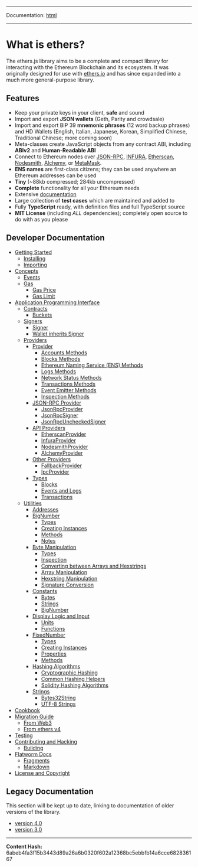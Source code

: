 -----

Documentation: [html](https://docs-beta.ethers.io/)

-----


What is ethers?
===============


The ethers.js library aims to be a complete and compact library for
interacting with the Ethereum Blockchain and its ecosystem. It was
originally designed for use with [ethers.io](https://ethers.io/) and
has since expanded into a much more general-purpose library.


Features
--------




* Keep your private keys in your client, **safe** and sound
* Import and export **JSON wallets** (Geth, Parity and crowdsale)
* Import and export BIP 39 **mnemonic phrases** (12 word backup phrases) and HD Wallets (English, Italian, Japanese, Korean, Simplified Chinese, Traditional Chinese; more coming soon)
* Meta-classes create JavaScript objects from any contract ABI, including **ABIv2** and **Human-Readable ABI**
* Connect to Ethereum nodes over [JSON-RPC](https://github.com/ethereum/wiki/wiki/JSON-RPC), [INFURA](https://infura.io/), [Etherscan](https://etherscan.io/), [Nodesmith](https://nodesmith.io), [Alchemy](https://alchemyapi.io), or [MetaMask](https://metamask.io/).
* **ENS names** are first-class citizens; they can be used anywhere an Ethereum addresses can be used
* **Tiny** (~88kb compressed; 284kb uncompressed)
* **Complete** functionality for all your Ethereum needs
* Extensive [documentation](https://docs.ethers.io/)
* Large collection of **test cases** which are maintained and added to
* Fully **TypeScript** ready, with definition files and full TypeScript source
* **MIT License** (including *ALL* dependencies); completely open source to do with as you please


Developer Documentation
-----------------------



* [Getting Started](getting-started)
  * [Installing](getting-started)
  * [Importing](getting-started)
* [Concepts](concepts)
  * [Events](concepts/events)
  * [Gas](concepts/gas)
    * [Gas Price](concepts/gas)
    * [Gas Limit](concepts/gas)
* [Application Programming Interface](api)
  * [Contracts](api/contract)
    * [Buckets](api/contract)
  * [Signers](api/signer)
    * [Signer](api/signer)
    * [Wallet inherits Signer](api/signer)
  * [Providers](api/providers)
    * [Provider](api/providers/provider)
      * [Accounts Methods](api/providers/provider)
      * [Blocks Methods](api/providers/provider)
      * [Ethereum Naming Service (ENS) Methods](api/providers/provider)
      * [Logs Methods](api/providers/provider)
      * [Network Status Methods](api/providers/provider)
      * [Transactions Methods](api/providers/provider)
      * [Event Emitter Methods](api/providers/provider)
      * [Inspection Methods](api/providers/provider)
    * [JSON-RPC Provider](api/providers/jsonrpc-provider)
      * [JsonRpcProvider](api/providers/jsonrpc-provider)
      * [JsonRpcSigner](api/providers/jsonrpc-provider)
      * [JsonRpcUncheckedSigner](api/providers/jsonrpc-provider)
    * [API Providers](api/providers/api-providers)
      * [EtherscanProvider](api/providers/api-providers)
      * [InfuraProvider](api/providers/api-providers)
      * [NodesmithProvider](api/providers/api-providers)
      * [AlchemyProvider](api/providers/api-providers)
    * [Other Providers](api/providers/other)
      * [FallbackProvider](api/providers/other)
      * [IpcProvider](api/providers/other)
    * [Types](api/providers/types)
      * [Blocks](api/providers/types)
      * [Events and Logs](api/providers/types)
      * [Transactions](api/providers/types)
  * [Utilities](api/utils)
    * [Addresses](api/utils/address)
    * [BigNumber](api/utils/bignumber)
      * [Types](api/utils/bignumber)
      * [Creating Instances](api/utils/bignumber)
      * [Methods](api/utils/bignumber)
      * [Notes](api/utils/bignumber)
    * [Byte Manipulation](api/utils/bytes)
      * [Types](api/utils/bytes)
      * [Inspection](api/utils/bytes)
      * [Converting between Arrays and Hexstrings](api/utils/bytes)
      * [Array Manipulation](api/utils/bytes)
      * [Hexstring Manipulation](api/utils/bytes)
      * [Signature Conversion](api/utils/bytes)
    * [Constants](api/utils/constants)
      * [Bytes](api/utils/constants)
      * [Strings](api/utils/constants)
      * [BigNumber](api/utils/constants)
    * [Display Logic and Input](api/utils/display-logic)
      * [Units](api/utils/display-logic)
      * [Functions](api/utils/display-logic)
    * [FixedNumber](api/utils/fixednumber)
      * [Types](api/utils/fixednumber)
      * [Creating Instances](api/utils/fixednumber)
      * [Properties](api/utils/fixednumber)
      * [Methods](api/utils/fixednumber)
    * [Hashing Algorithms](api/utils/hashing)
      * [Cryptographic Hashing](api/utils/hashing)
      * [Common Hashing Helpers](api/utils/hashing)
      * [Solidity Hashing Algorithms](api/utils/hashing)
    * [Strings](api/utils/strings)
      * [Bytes32String](api/utils/strings)
      * [UTF-8 Strings](api/utils/strings)
* [Cookbook](cookbook)
* [Migration Guide](migration)
  * [From Web3](migration)
  * [From ethers v4](migration)
* [Testing](testing)
* [Contributing and Hacking](contributing)
  * [Building](contributing)
* [Flatworm Docs](documentation)
  * [Fragments](documentation)
  * [Markdown](documentation)
* [License and Copyright](license)


Legacy Documentation
--------------------


This section will be kept up to date, linking to documentation of
older versions of the library.



* [version 4.0](https://docs.ethers.io/ethers.js)
* [version 3.0](https://docs.ethers.io/ethers.js/v3.0/html/)



-----
**Content Hash:** 6abeb4fa3f15b3443d89a26a6b0320f602a12368bc5ebbfb14a6cce682836167